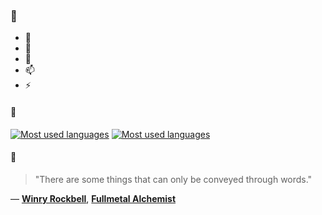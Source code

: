 ### 👋

- 🔭
- 🌱
- 💬
- 📫
- ⚡

#### 🧏

[![Most used languages](https://github-readme-stats-aynah.vercel.app/api/top-langs/?username=aynh&theme=solarized-dark&langs_count=6&layout=compact&hide_title=true)](https://github.com/anuraghazra/github-readme-stats#gh-dark-mode-only)
[![Most used languages](https://github-readme-stats-aynah.vercel.app/api/top-langs/?username=aynh&theme=solarized-light&langs_count=6&layout=compact&hide_title=true)](https://github.com/anuraghazra/github-readme-stats#gh-light-mode-only)

#### 💬

> "There are some things that can only be conveyed through words."

&mdash; [**Winry Rockbell**](https://myanimelist.net/character.php?q=Winry%20Rockbell&cat=character), [**Fullmetal Alchemist**](https://myanimelist.net/search/all?q=Fullmetal%20Alchemist&cat=all)
